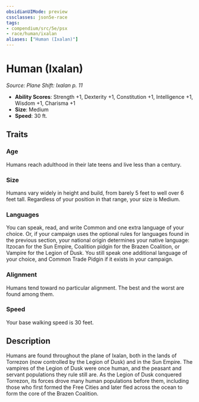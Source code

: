 ```yaml
---
obsidianUIMode: preview
cssclasses: json5e-race
tags:
- compendium/src/5e/psx
- race/human/ixalan
aliases: ["Human (Ixalan)"]
---
```

# Human (Ixalan)
*Source: Plane Shift: Ixalan p. 11*  

- **Ability Scores**: Strength +1, Dexterity +1, Constitution +1, Intelligence +1, Wisdom +1, Charisma +1
- **Size**: Medium
- **Speed**: 30 ft.

## Traits

### Age

Humans reach adulthood in their late teens and live less than a century.

### Size

Humans vary widely in height and build, from barely 5 feet to well over 6 feet tall. Regardless of your position in that range, your size is Medium.

### Languages

You can speak, read, and write Common and one extra language of your choice. Or, if your campaign uses the optional rules for languages found in the previous section, your national origin determines your native language: Itzocan for the Sun Empire, Coalition pidgin for the Brazen Coalition, or Vampire for the Legion of Dusk. You still speak one additional language of your choice, and Common Trade Pidgin if it exists in your campaign.

### Alignment

Humans tend toward no particular alignment. The best and the worst are found among them.

### Speed

Your base walking speed is 30 feet.

## Description

Humans are found throughout the plane of Ixalan, both in the lands of Torrezon (now controlled by the Legion of Dusk) and in the Sun Empire. The vampires of the Legion of Dusk were once human, and the peasant and servant populations they rule still are. As the Legion of Dusk conquered Torrezon, its forces drove many human populations before them, including those who first formed the Free Cities and later fled across the ocean to form the core of the Brazen Coalition.